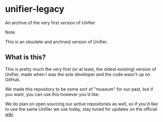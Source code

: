 # unifier-legacy
An archive of the very first version of Unifier

> [!NOTE]
> This is an obsolete and archived version of Unifier.

## What is this?
This is pretty much the very first (or at least, the oldest existing) version of Unifier, made when I was the sole developer and the code wasn't up on GitHub.

We made this repository to be some sort of "museum" for our past, but if you want, you can use this however you'd like.

We do plan on open sourcing our active repositories as well, so if you'd like to use the same Unifier we use today, stay tuned for updates on the official [wiki](https://unichat-wiki.pixels.onl).
